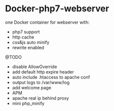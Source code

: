 # Docker-php7-webserver
one Docker container for webserver with:
* php7 support
* http cache
* css&js auto minify
* rewrite enabled
 

@TODO
* disable AllowOverride
* add default http expire header
* auto include .htaccess to apache conf
* output logs to /var/www/log
* add welcome page
* APM
* apache real ip behind proxy
* mini php_minify
